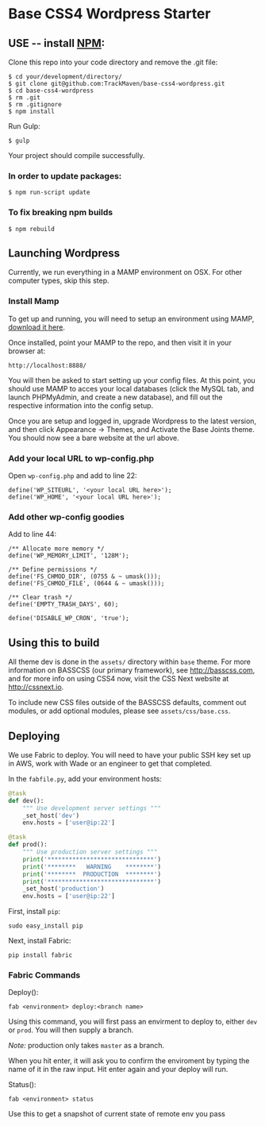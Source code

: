 # Base CSS4 Wordpress Starter

## USE -- install [NPM](http://nodejs.org/download/):
Clone this repo into your code directory and remove the .git file:
```
$ cd your/development/directory/
$ git clone git@github.com:TrackMaven/base-css4-wordpress.git
$ cd base-css4-wordpress
$ rm .git
$ rm .gitignore
$ npm install
```

Run Gulp:
```
$ gulp
```

Your project should compile successfully.

### In order to update packages:
```
$ npm run-script update
```

### To fix breaking npm builds
```
$ npm rebuild
```

## Launching Wordpress

Currently, we run everything in a MAMP environment on OSX. For other computer types, skip this step.

### Install Mamp
To get up and running, you will need to setup an environment using MAMP, [download it here](https://www.mamp.info/en/).

Once installed, point your MAMP to the repo, and then visit it in your browser at:
```
http://localhost:8888/
```

You will then be asked to start setting up your config files. At this point, you should use MAMP to acces your local databases (click the MySQL tab, and launch PHPMyAdmin, and create a new database), and fill out the respective information into the config setup.

Once you are setup and logged in, upgrade Wordpress to the latest version, and then click Appearance -> Themes, and Activate the Base Joints theme. You should now see a bare website at the url above.

### Add your local URL to wp-config.php
Open `wp-config.php` and add to line 22:

```
define('WP_SITEURL', '<your local URL here>');
define('WP_HOME', '<your local URL here>');
```

### Add other wp-config goodies
Add to line 44:

```
/** Allocate more memory */
define('WP_MEMORY_LIMIT', '128M');

/** Define permissions */
define('FS_CHMOD_DIR', (0755 & ~ umask()));
define('FS_CHMOD_FILE', (0644 & ~ umask()));

/** Clear trash */
define('EMPTY_TRASH_DAYS', 60);

define('DISABLE_WP_CRON', 'true');
```

## Using this to build

All theme dev is done in the `assets/` directory within `base` theme. For more information on BASSCSS (our primary framework), see http://basscss.com, and for more info on using CSS4 now, visit the CSS Next website at http://cssnext.io.

To include new CSS files outside of the BASSCSS defaults, comment out modules, or add optional modules, please see `assets/css/base.css`.

## Deploying
We use Fabric to deploy. You will need to have your public SSH key set up in AWS, work with Wade or an engineer to get that completed.

In the `fabfile.py`, add your environment hosts:
```python
@task
def dev():
    """ Use development server settings """
    _set_host('dev')
    env.hosts = ['user@ip:22']

@task
def prod():
    """ Use production server settings """
    print('******************************')
    print('********   WARNING    ********')
    print('********  PRODUCTION  ********')
    print('******************************')
    _set_host('production')
    env.hosts = ['user@ip:22']
```

First, install `pip`:
```
sudo easy_install pip
```

Next, install Fabric:
```
pip install fabric
```

### Fabric Commands
Deploy():
```
fab <environment> deploy:<branch name>
```

Using this command, you will first pass an envirment to deploy to, either `dev` or `prod`. You will then supply a branch.

*Note:* production only takes `master` as a branch.

When you hit enter, it will ask you to confirm the enviroment by typing the name of it in the raw input. Hit enter again and your deploy will run.

Status():
```
fab <environment> status
```

Use this to get a snapshot of current state of remote env you pass